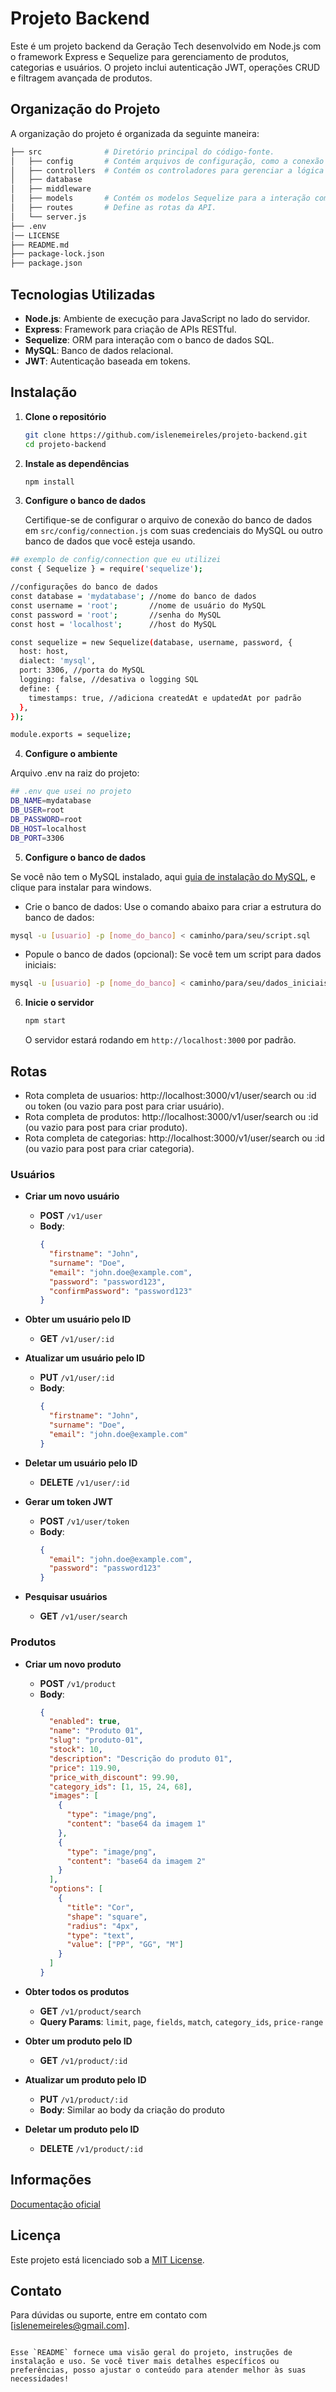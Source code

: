 # Projeto Backend
Este é um projeto backend da Geração Tech desenvolvido em Node.js com o framework Express e Sequelize para gerenciamento de produtos, categorias e usuários. O projeto inclui autenticação JWT, operações CRUD e filtragem avançada de produtos.
## Organização do Projeto
A organização do projeto é organizada da seguinte maneira:
   ```bash
├── src              # Diretório principal do código-fonte.
│   ├── config       # Contém arquivos de configuração, como a conexão com o banco de dados e JWT.  
│   ├── controllers  # Contém os controladores para gerenciar a lógica de negócio.
│   ├── database      
│   ├── middleware       
│   ├── models       # Contém os modelos Sequelize para a interação com o banco de dados.  
│   ├── routes       # Define as rotas da API.    
│   └── server.js        
├── .env                 
│── LICENSE    
├── README.md
├── package-lock.json       
├── package.json        

   ```

## Tecnologias Utilizadas

- **Node.js**: Ambiente de execução para JavaScript no lado do servidor.
- **Express**: Framework para criação de APIs RESTful.
- **Sequelize**: ORM para interação com o banco de dados SQL.
- **MySQL**: Banco de dados relacional.
- **JWT**: Autenticação baseada em tokens.

## Instalação

1. **Clone o repositório**

   ```bash
   git clone https://github.com/islenemeireles/projeto-backend.git
   cd projeto-backend
   ```

2. **Instale as dependências**

   ```bash
   npm install
   ```

3. **Configure o banco de dados**

   Certifique-se de configurar o arquivo de conexão do banco de dados em `src/config/connection.js` com suas credenciais do MySQL ou outro banco de dados que você esteja usando.
```bash
## exemplo de config/connection que eu utilizei
const { Sequelize } = require('sequelize');

//configurações do banco de dados
const database = 'mydatabase'; //nome do banco de dados
const username = 'root';       //nome de usuário do MySQL
const password = 'root';       //senha do MySQL
const host = 'localhost';      //host do MySQL

const sequelize = new Sequelize(database, username, password, {
  host: host,
  dialect: 'mysql',
  port: 3306, //porta do MySQL
  logging: false, //desativa o logging SQL
  define: {
    timestamps: true, //adiciona createdAt e updatedAt por padrão
  },
});

module.exports = sequelize;
```
4. **Configure o ambiente**

Arquivo .env na raiz do projeto:

```bash
## .env que usei no projeto
DB_NAME=mydatabase
DB_USER=root
DB_PASSWORD=root
DB_HOST=localhost
DB_PORT=3306
```
5. **Configure o banco de dados**

Se você não tem o MySQL instalado, aqui [guia de instalação do MySQL](https://dev.mysql.com/downloads/), e clique para instalar para windows.


- Crie o banco de dados: Use o comando abaixo para criar a estrutura do banco de dados:

```bash
mysql -u [usuario] -p [nome_do_banco] < caminho/para/seu/script.sql
```
- Popule o banco de dados (opcional): Se você tem um script para dados iniciais:

```bash
mysql -u [usuario] -p [nome_do_banco] < caminho/para/seu/dados_iniciais.sql`
```
6. **Inicie o servidor**

   ```bash
   npm start
   ```

   O servidor estará rodando em `http://localhost:3000` por padrão.

## Rotas
- Rota completa de usuarios: http://localhost:3000/v1/user/search ou :id ou token (ou vazio para post para criar usuário).
- Rota completa de produtos: http://localhost:3000/v1/user/search ou :id (ou vazio para post para criar produto).
- Rota completa de categorias: http://localhost:3000/v1/user/search ou :id (ou vazio para post para criar categoria).

### Usuários

- **Criar um novo usuário**
  - **POST** `/v1/user`
  - **Body**: 
    ```json
    {
      "firstname": "John",
      "surname": "Doe",
      "email": "john.doe@example.com",
      "password": "password123",
      "confirmPassword": "password123"
    }
    ```

- **Obter um usuário pelo ID**
  - **GET** `/v1/user/:id`

- **Atualizar um usuário pelo ID**
  - **PUT** `/v1/user/:id`
  - **Body**:
    ```json
    {
      "firstname": "John",
      "surname": "Doe",
      "email": "john.doe@example.com"
    }
    ```

- **Deletar um usuário pelo ID**
  - **DELETE** `/v1/user/:id`

- **Gerar um token JWT**
  - **POST** `/v1/user/token`
  - **Body**:
    ```json
    {
      "email": "john.doe@example.com",
      "password": "password123"
    }
    ```

- **Pesquisar usuários**
  - **GET** `/v1/user/search`

### Produtos

- **Criar um novo produto**
  - **POST** `/v1/product`
  - **Body**:
    ```json
    {
      "enabled": true,
      "name": "Produto 01",
      "slug": "produto-01",
      "stock": 10,
      "description": "Descrição do produto 01",
      "price": 119.90,
      "price_with_discount": 99.90,
      "category_ids": [1, 15, 24, 68],
      "images": [
        {
          "type": "image/png",
          "content": "base64 da imagem 1"
        },
        {
          "type": "image/png",
          "content": "base64 da imagem 2"
        }
      ],
      "options": [
        {
          "title": "Cor",
          "shape": "square",
          "radius": "4px",
          "type": "text",
          "value": ["PP", "GG", "M"]
        }
      ]
    }
    ```

- **Obter todos os produtos**
  - **GET** `/v1/product/search`
  - **Query Params**: `limit`, `page`, `fields`, `match`, `category_ids`, `price-range`

- **Obter um produto pelo ID**
  - **GET** `/v1/product/:id`

- **Atualizar um produto pelo ID**
  - **PUT** `/v1/product/:id`
  - **Body**: Similar ao body da criação do produto

- **Deletar um produto pelo ID**
  - **DELETE** `/v1/product/:id`
## Informações

[Documentação oficial](https://github.com/digitalcollegebr/projeto-backend)

## Licença

Este projeto está licenciado sob a [MIT License](LICENSE).

## Contato

Para dúvidas ou suporte, entre em contato com [islenemeireles@gmail.com].

```

Esse `README` fornece uma visão geral do projeto, instruções de instalação e uso. Se você tiver mais detalhes específicos ou preferências, posso ajustar o conteúdo para atender melhor às suas necessidades!
